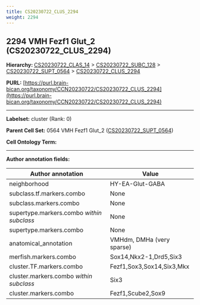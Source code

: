```yaml
---
title: CS20230722_CLUS_2294
weight: 2294
---
```

## 2294 VMH Fezf1 Glut_2 (CS20230722_CLUS_2294)
<b>Hierarchy: </b>
[CS20230722_CLAS_14](../CS20230722_CLAS_14) >
[CS20230722_SUBC_128](../CS20230722_SUBC_128) >
[CS20230722_SUPT_0564](../CS20230722_SUPT_0564) >
[CS20230722_CLUS_2294](../CS20230722_CLUS_2294)

**PURL:** [https://purl.brain-bican.org/taxonomy/CCN20230722/CS20230722_CLUS_2294](https://purl.brain-bican.org/taxonomy/CCN20230722/CS20230722_CLUS_2294)

---


**Labelset:** cluster (Rank: 0)

**Parent Cell Set:** 0564 VMH Fezf1 Glut_2 ([CS20230722_SUPT_0564](../CS20230722_SUPT_0564))



**Cell Ontology Term:** 

[MARKER GENES.]: #


---

[TRANSFERRED ANNOTATIONS.]: #


[AUTHOR ANNOTATION FIELDS.]: #


**Author annotation fields:**

| Author annotation | Value |
|-------------------|-------|
|neighborhood|HY-EA-Glut-GABA|
|subclass.tf.markers.combo|None|
|subclass.markers.combo|None|
|supertype.markers.combo _within subclass_|None|
|supertype.markers.combo|None|
|anatomical_annotation|VMHdm, DMHa (very sparse)|
|merfish.markers.combo|Sox14,Nkx2-1,Drd5,Six3|
|cluster.TF.markers.combo|Fezf1,Sox3,Sox14,Six3,Mkx|
|cluster.markers.combo _within subclass_|Six3|
|cluster.markers.combo|Fezf1,Scube2,Sox9|
